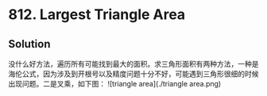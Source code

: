 # 812. Largest Triangle Area

## Solution

没什么好方法，遍历所有可能找到最大的面积。求三角形面积有两种方法，一种是海伦公式，因为涉及到开根号以及精度问题十分不好，可能遇到三角形很细的时候出现问题。二是叉乘，如下图：
![triangle area](./triangle area.png)
